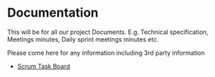 # Documentation
This will be for all our project Documents. E.g. Technical specification, Meetings minutes, Daily sprint meetings minutes etc. 

Please come here for any information including 3rd party information

- [Scrum Task Board ](https://github.com/orgs/Purple-Iverson/projects/1)
 
